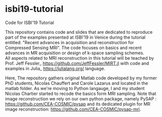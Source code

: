 # isbi19-tutorial
Code for ISBI'19 Tutorial 

This repository contains code and slides that are dedicated to reproduce part of the examples presented at ISBI'19 in Venice during the tutorial entitled: "Recent advances in acquisition and reconstruction for Compressed Sensing MRI". The code focuses on basics and recent advances in MR acquisition or design of k-space sampling schemes.  
All aspects related to MRI reconstruction in this tutorial will be teached by Prof. Jeff Fessler_ https://github.com/JeffFessler/MIRT.jl
with code and examples in Julia_ https://julialang.org/ language.

Here, The repository gathers original Matlab code developed by my former PhD students, Nicolas Chauffert and Carole Lazarus and located in the matlab folder.
As we're moving to Python langauge, I and my student Nicolas Chartier started to recode the basics form MRI sampling. Note that image reconstruction we rely on our own python package, namely PySAP : https://github.com/CEA-COSMIC/pysap and its dedicated plugin for MR image reconstruction: https://github.com/CEA-COSMIC/pysap-mri.

